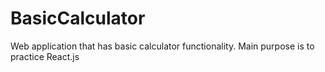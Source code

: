 # BasicCalculator
Web application that has basic calculator functionality. Main purpose is to practice React.js
